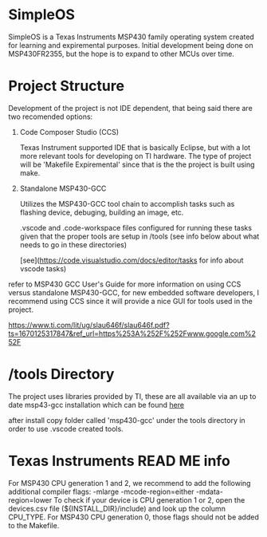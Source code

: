 # SimpleOS

SimpleOS is a Texas Instruments MSP430 family operating system created for learning and expiremental purposes.
Initial development being done on MSP430FR2355, but the hope is to expand to other MCUs over time.

# Project Structure

Development of the project is not IDE dependent, that being said there are two recomended options:

1. Code Composer Studio (CCS)

    Texas Instrument supported IDE that is basically Eclipse, but with a lot more relevant tools for
    developing on TI hardware. The type of project will be 'Makefile Expiremental' since that is the
    the project is built using make.

2. Standalone MSP430-GCC

    Utilizes the MSP430-GCC tool chain to accomplish tasks such as flashing device, debuging, building
    an image, etc.

    .vscode and .code-workspace files configured for running these tasks given that the proper tools
    are setup in /tools (see info below about what needs to go in these directories)
    
    [see](https://code.visualstudio.com/docs/editor/tasks for info about vscode tasks)


refer to MSP430 GCC User's Guide for more information on using CCS versus standalone MSP430-GCC, for new embedded
software developers, I recommend using CCS since it will provide a nice GUI for tools used in the project.

https://www.ti.com/lit/ug/slau646f/slau646f.pdf?ts=1670125317847&ref_url=https%253A%252F%252Fwww.google.com%252F 


# /tools Directory

The project uses libraries provided by TI, these are all available via an up to date msp43-gcc installation
which can be found [here](https://www.ti.com/tool/MSP430-GCC-OPENSOURCE)

after install copy folder called 'msp430-gcc' under the tools directory in order to use .vscode created tools.


# Texas Instruments READ ME info

For MSP430 CPU generation 1 and 2, we recommend to add the following additional compiler flags:
    -mlarge -mcode-region=either -mdata-region=lower
To check if your device is CPU generation 1 or 2, open the devices.csv file (${INSTALL_DIR}/include) and look up the column CPU_TYPE.
For MSP430 CPU generation 0, those flags should not be added to the Makefile.
